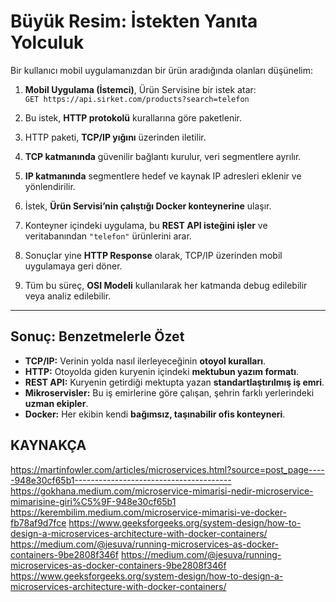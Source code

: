 
# Büyük Resim: İstekten Yanıta Yolculuk

Bir kullanıcı mobil uygulamanızdan bir ürün aradığında olanları düşünelim:

1. **Mobil Uygulama (İstemci)**, Ürün Servisine bir istek atar:  
   `GET https://api.sirket.com/products?search=telefon`

2. Bu istek, **HTTP protokolü** kurallarına göre paketlenir.  

3. HTTP paketi, **TCP/IP yığını** üzerinden iletilir.  

4. **TCP katmanında** güvenilir bağlantı kurulur, veri segmentlere ayrılır.  

5. **IP katmanında** segmentlere hedef ve kaynak IP adresleri eklenir ve yönlendirilir.  

6. İstek, **Ürün Servisi’nin çalıştığı Docker konteynerine** ulaşır.  

7. Konteyner içindeki uygulama, bu **REST API isteğini işler** ve veritabanından `"telefon"` ürünlerini arar.  

8. Sonuçlar yine **HTTP Response** olarak, TCP/IP üzerinden mobil uygulamaya geri döner.  

9. Tüm bu süreç, **OSI Modeli** kullanılarak her katmanda debug edilebilir veya analiz edilebilir.  

---

## Sonuç: Benzetmelerle Özet

- **TCP/IP:** Verinin yolda nasıl ilerleyeceğinin **otoyol kuralları**.  
- **HTTP:** Otoyolda giden kuryenin içindeki **mektubun yazım formatı**.  
- **REST API:** Kuryenin getirdiği mektupta yazan **standartlaştırılmış iş emri**.  
- **Mikroservisler:** Bu iş emirlerine göre çalışan, şehrin farklı yerlerindeki **uzman ekipler**.  
- **Docker:** Her ekibin kendi **bağımsız, taşınabilir ofis konteyneri**.  




## KAYNAKÇA
https://martinfowler.com/articles/microservices.html?source=post_page-----948e30cf65b1---------------------------------------
https://gokhana.medium.com/microservice-mimarisi-nedir-microservice-mimarisine-giri%C5%9F-948e30cf65b1
https://kerembilim.medium.com/microservice-mimarisi-ve-docker-fb78af9d7fce
https://www.geeksforgeeks.org/system-design/how-to-design-a-microservices-architecture-with-docker-containers/
https://medium.com/@jesuva/running-microservices-as-docker-containers-9be2808f346f
https://medium.com/@jesuva/running-microservices-as-docker-containers-9be2808f346f
https://www.geeksforgeeks.org/system-design/how-to-design-a-microservices-architecture-with-docker-containers/

